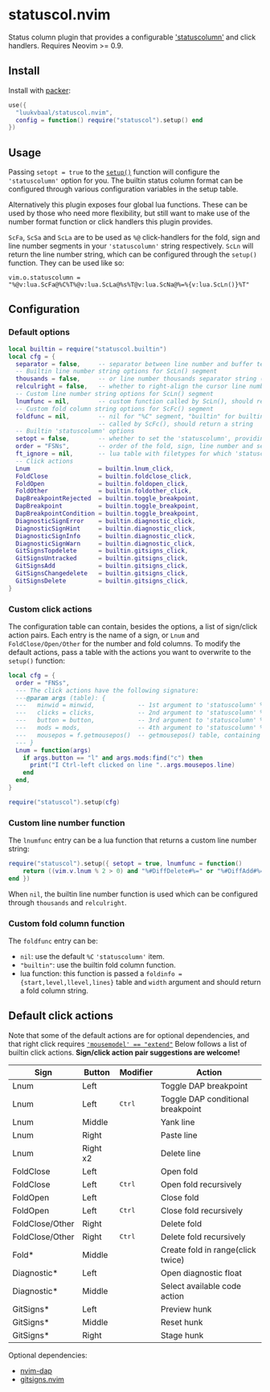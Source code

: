 # statuscol.nvim

Status column plugin that provides a configurable ['statuscolumn'](https://neovim.io/doc/user/options.html#'statuscolumn') and click handlers.
Requires Neovim >= 0.9.

<!-- panvimdoc-ignore-start -->

## Install

Install with [packer](https://github.com/wbthomason/packer.nvim):

```lua
use({
  "luukvbaal/statuscol.nvim",
  config = function() require("statuscol").setup() end
})
```

<!-- panvimdoc-ignore-end -->

## Usage

Passing `setopt = true` to the [`setup()`](#Configuration) function will configure the `'statuscolumn'` option for you.
The builtin status column format can be configured through various configuration variables in the setup table.

Alternatively this plugin exposes four global lua functions. These can be used by those who need more flexibility, but still want to make use of the number format function or click handlers this plugin provides.

`ScFa`, `ScSa` and `ScLa` are to be used as `%@` click-handlers for the fold, sign and line number segments in your `'statuscolumn'` string respectively. `ScLn` will return the line number string, which can be configured through the `setup()` function. They can be used like so:

    vim.o.statuscolumn = "%@v:lua.ScFa@%C%T%@v:lua.ScLa@%s%T@v:lua.ScNa@%=%{v:lua.ScLn()}%T"

## Configuration

### Default options

```lua
local builtin = require("statuscol.builtin")
local cfg = {
  separator = false,     -- separator between line number and buffer text ("│" or extra " " padding)
  -- Builtin line number string options for ScLn() segment
  thousands = false,     -- or line number thousands separator string ("." / ",")
  relculright = false,   -- whether to right-align the cursor line number with 'relativenumber' set
  -- Custom line number string options for ScLn() segment
  lnumfunc = nil,        -- custom function called by ScLn(), should return a string
  -- Custom fold column string options for ScFc() segment
  foldfunc = nil,        -- nil for "%C" segment, "builtin" for builtin function, or custom function
                         -- called by ScFc(), should return a string
  -- Builtin 'statuscolumn' options
  setopt = false,        -- whether to set the 'statuscolumn', providing builtin click actions
  order = "FSNs",        -- order of the fold, sign, line number and separator segments
  ft_ignore = nil,       -- lua table with filetypes for which 'statuscolumn' will be unset
  -- Click actions
  Lnum                   = builtin.lnum_click,
  FoldClose              = builtin.foldclose_click,
  FoldOpen               = builtin.foldopen_click,
  FoldOther              = builtin.foldother_click,
  DapBreakpointRejected  = builtin.toggle_breakpoint,
  DapBreakpoint          = builtin.toggle_breakpoint,
  DapBreakpointCondition = builtin.toggle_breakpoint,
  DiagnosticSignError    = builtin.diagnostic_click,
  DiagnosticSignHint     = builtin.diagnostic_click,
  DiagnosticSignInfo     = builtin.diagnostic_click,
  DiagnosticSignWarn     = builtin.diagnostic_click,
  GitSignsTopdelete      = builtin.gitsigns_click,
  GitSignsUntracked      = builtin.gitsigns_click,
  GitSignsAdd            = builtin.gitsigns_click,
  GitSignsChangedelete   = builtin.gitsigns_click,
  GitSignsDelete         = builtin.gitsigns_click,
}
```

### Custom click actions

The configuration table can contain, besides the options, a list of sign/click action pairs.
Each entry is the name of a sign, or `Lnum` and `FoldClose/Open/Other` for the number and fold columns.
To modify the default actions, pass a table with the actions you want to overwrite to the `setup()` function:

```lua
local cfg = {
  order = "FNSs",
  --- The click actions have the following signature:
  ---@param args (table): {
  ---   minwid = minwid,            -- 1st argument to 'statuscolumn' %@ callback
  ---   clicks = clicks,            -- 2nd argument to 'statuscolumn' %@ callback
  ---   button = button,            -- 3rd argument to 'statuscolumn' %@ callback
  ---   mods = mods,                -- 4th argument to 'statuscolumn' %@ callback
  ---   mousepos = f.getmousepos()  -- getmousepos() table, containing clicked line number/window id etc.
  --- }
  Lnum = function(args)
    if args.button == "l" and args.mods:find("c") then
      print("I Ctrl-left clicked on line "..args.mousepos.line)
    end
  end,
}

require("statuscol").setup(cfg)
```

### Custom line number function

The `lnumfunc` entry can be a lua function that returns a custom line number string:

```lua
require("statuscol").setup({ setopt = true, lnumfunc = function()
    return ((vim.v.lnum % 2 > 0) and "%#DiffDelete#%=" or "%#DiffAdd#%=")..vim.v.lnum
end })
```

When `nil`, the builtin line number function is used which can be configured through `thousands` and `relculright`.

### Custom fold column function

The `foldfunc` entry can be:
* `nil`: use the default `%C` `'statuscolumn'` item.
* `"builtin"`: use the builtin fold column function.
* lua function: this function is passed a `foldinfo = {start,level,llevel,lines}` table and `width` argument and should return a fold column string.

## Default click actions

Note that some of the default actions are for optional dependencies, and that right click requires [`'mousemodel' == "extend"`](https://neovim.io/doc/user/options.html#'mousem')
Below follows a list of builtin click actions.
**Sign/click action pair suggestions are welcome!**

|Sign|Button|Modifier|Action|
|----|------|--------|------|
|Lnum|Left||Toggle DAP breakpoint|
|Lnum|Left|<kbd>Ctrl</kbd>|Toggle DAP conditional breakpoint|
|Lnum|Middle||Yank line|
|Lnum|Right||Paste line|
|Lnum|Right x2||Delete line|
|FoldClose|Left||Open fold|
|FoldClose|Left|<kbd>Ctrl</kbd>|Open fold recursively|
|FoldOpen|Left||Close fold|
|FoldOpen|Left|<kbd>Ctrl</kbd>|Close fold recursively|
|FoldClose/Other|Right||Delete fold|
|FoldClose/Other|Right|<kbd>Ctrl</kbd>|Delete fold recursively|
|Fold*|Middle||Create fold in range(click twice)|
|Diagnostic*|Left||Open diagnostic float|
|Diagnostic*|Middle||Select available code action|
|GitSigns*|Left||Preview hunk|
|GitSigns*|Middle||Reset hunk|
|GitSigns*|Right||Stage hunk|

Optional dependencies:

* [nvim-dap](https://github.com/mfussenegger/nvim-dap)
* [gitsigns.nvim](https://github.com/lewis6991/gitsigns.nvim)
